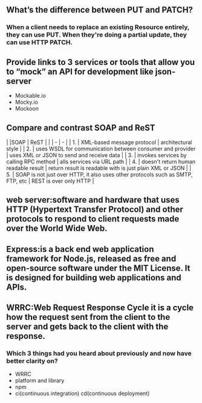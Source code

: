 ## What’s the difference between PUT and PATCH?
### When a client needs to replace an existing Resource entirely, they can use PUT. When they're doing a partial update, they can use HTTP PATCH. 

## Provide links to 3 services or tools that allow you to “mock” an API for development like json-server
- Mockable.io
- Mocky.io
- Mockoon




## Compare and contrast SOAP and ReST

|     |SOAP             |  ReST            |
|     | - | - |
| 1.  |  XML-based message protocol | architectural style  |
| 2.  |  uses WSDL for communication between consumer and provider  |  uses XML or JSON to send and receive data  |
| 3.  |   invokes services by calling RPC method | alls services via URL path  |
| 4.  |  doesn't return human readable result   | return result is readable with is just plain XML or JSON |
| 5.  |  SOAP is not just over HTTP, it also uses other protocols such as SMTP, FTP, etc   | REST is over only HTTP |


## web server:software and hardware that uses HTTP (Hypertext Transfer Protocol) and other protocols to respond to client requests made over the World Wide Web.
## Express:is a back end web application framework for Node.js, released as free and open-source software under the MIT License. It is designed for building web applications and APIs.
## WRRC:Web Request Response Cycle it is a cycle how the request sent from the client to the server and gets back to the client with the response.


### Which 3 things had you heard about previously and now have better clarity on?
- WRRC
- platform and library
- npm 
- ci(continuous integration) cd(continuous deployment)

